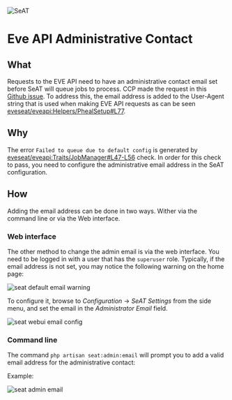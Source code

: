 ![SeAT](https://i.imgur.com/aPPOxSK.png)

# Eve API Administrative Contact

## What

Requests to the EVE API need to have an administrative contact email set before SeAT will queue jobs to process. CCP made the request in this [Github issue]. To address this, the email address is added to the User-Agent string that is used when making EVE API requests as can be seen [eveseat/eveapi:Helpers/PhealSetup#L77].

## Why

The error `Failed to queue due to default config` is generated by [eveseat/eveapi:Traits/JobManager#L47-L56] check. In order for this check to pass, you need to configure the administrative email address in the SeAT configuration.

## How

Adding the email address can be done in two ways. Wither via the command line or via the Web interface.

### Web interface

The other method to change the admin email is via the web interface. You need to be logged in with a user that has the `superuser` role. Typically, if the email address is not set, you may notice the following warning on the home page:

![seat default email warning](https://i.imgur.com/5NyqkX8.png)

To configure it, browse to *Configuration* -> *SeAT Settings* from the side menu, and set the email in the *Administrator Email* field.

![seat webui email config](https://i.imgur.com/F9MKvsw.png)

### Command line

The command `php artisan seat:admin:email` will prompt you to add a valid email address for the administrative contact:

Example:

![seat admin email](https://i.imgur.com/G1SZuZR.png)

[Github issue]: https://github.com/eveseat/seat/issues/77
[eveseat/eveapi:Traits/JobManager#L47-L56]: https://github.com/eveseat/eveapi/blob/master/src/Traits/JobManager.php#L47-L56
[eveseat/eveapi:Helpers/PhealSetup#L77]: https://github.com/eveseat/eveapi/blob/master/src/Helpers/PhealSetup.php#L77
